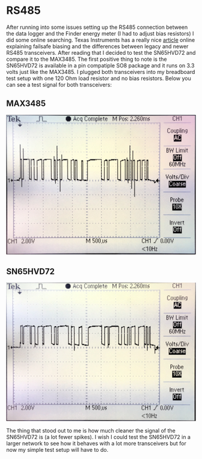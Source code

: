 # RS485

After running into some issues setting up the RS485 connection between the data logger and the Finder energy meter (I had to adjust bias resistors) I did some online searching. Texas Instruments has a really nice [article](https://www.ti.com/lit/an/slyt514/slyt514.pdf) online explaining failsafe biasing and the differences between legacy and newer RS485 transceivers. After reading that I decided to test the SN65HVD72 and compare it to the MAX3485. The first positive thing to note is the SN65HVD72 is available in a pin compatiple SO8 package and it runs on 3.3 volts just like the MAX3485. I plugged both transceivers into my breadboard test setup with one 120 Ohm load resistor and no bias resistors. Below you can see a test signal for both transceivers:

## MAX3485
![MAX3485](images/MAX3485.png)

## SN65HVD72
![SN65HVD72](images/SN65HVD72.png)

The thing that stood out to me is how much cleaner the signal of the SN65HVD72 is (a lot fewer spikes). I wish I could test the SN65HVD72 in a larger network to see how it behaves with a lot more transceivers but for now my simple test setup will have to do.